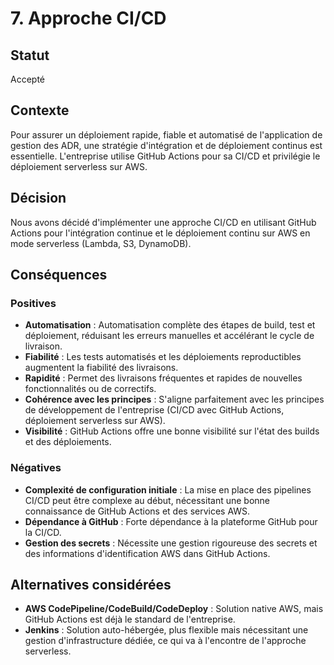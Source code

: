 # 7. Approche CI/CD

## Statut
Accepté

## Contexte
Pour assurer un déploiement rapide, fiable et automatisé de l'application de gestion des ADR, une stratégie d'intégration et de déploiement continus est essentielle. L'entreprise utilise GitHub Actions pour sa CI/CD et privilégie le déploiement serverless sur AWS.

## Décision
Nous avons décidé d'implémenter une approche CI/CD en utilisant GitHub Actions pour l'intégration continue et le déploiement continu sur AWS en mode serverless (Lambda, S3, DynamoDB).

## Conséquences
### Positives
* **Automatisation** : Automatisation complète des étapes de build, test et déploiement, réduisant les erreurs manuelles et accélérant le cycle de livraison.
* **Fiabilité** : Les tests automatisés et les déploiements reproductibles augmentent la fiabilité des livraisons.
* **Rapidité** : Permet des livraisons fréquentes et rapides de nouvelles fonctionnalités ou de correctifs.
* **Cohérence avec les principes** : S'aligne parfaitement avec les principes de développement de l'entreprise (CI/CD avec GitHub Actions, déploiement serverless sur AWS).
* **Visibilité** : GitHub Actions offre une bonne visibilité sur l'état des builds et des déploiements.

### Négatives
* **Complexité de configuration initiale** : La mise en place des pipelines CI/CD peut être complexe au début, nécessitant une bonne connaissance de GitHub Actions et des services AWS.
* **Dépendance à GitHub** : Forte dépendance à la plateforme GitHub pour la CI/CD.
* **Gestion des secrets** : Nécessite une gestion rigoureuse des secrets et des informations d'identification AWS dans GitHub Actions.

## Alternatives considérées
* **AWS CodePipeline/CodeBuild/CodeDeploy** : Solution native AWS, mais GitHub Actions est déjà le standard de l'entreprise.
* **Jenkins** : Solution auto-hébergée, plus flexible mais nécessitant une gestion d'infrastructure dédiée, ce qui va à l'encontre de l'approche serverless.


